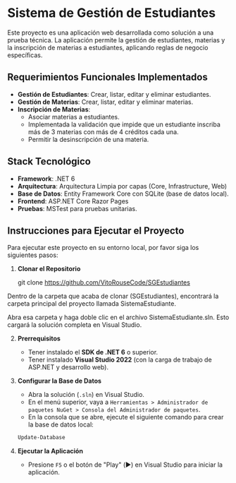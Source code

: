 ﻿# Sistema de Gestión de Estudiantes

Este proyecto es una aplicación web desarrollada como solución a una prueba técnica. 
La aplicación permite la gestión de estudiantes, materias y la inscripción de materias a estudiantes, aplicando reglas de negocio específicas.

## Requerimientos Funcionales Implementados

- **Gestión de Estudiantes**: Crear, listar, editar y eliminar estudiantes.
- **Gestión de Materias**: Crear, listar, editar y eliminar materias.
- **Inscripción de Materias**:
    - Asociar materias a estudiantes.
    - Implementada la validación que impide que un estudiante inscriba más de 3 materias con más de 4 créditos cada una.
    - Permitir la desinscripción de una materia.

## Stack Tecnológico

- **Framework**: .NET 6
- **Arquitectura**: Arquitectura Limpia por capas (Core, Infrastructure, Web)
- **Base de Datos**: Entity Framework Core con SQLite (base de datos local).
- **Frontend**: ASP.NET Core Razor Pages
- **Pruebas**: MSTest para pruebas unitarias.

## Instrucciones para Ejecutar el Proyecto

Para ejecutar este proyecto en su entorno local, por favor siga los siguientes pasos:

1.  **Clonar el Repositorio**
    
    git clone https://github.com/VitoRouseCode/SGEstudiantes
   

   Dentro de la carpeta que acaba de clonar (SGEstudiantes), encontrará la carpeta principal del proyecto llamada SistemaEstudiante.

   Abra esa carpeta y haga doble clic en el archivo SistemaEstudiante.sln. Esto cargará la solución completa en Visual Studio.

2.  **Prerrequisitos**
    - Tener instalado el **SDK de .NET 6** o superior.
    - Tener instalado **Visual Studio 2022** (con la carga de trabajo de ASP.NET y desarrollo web).

3.  **Configurar la Base de Datos**
    - Abra la solución (`.sln`) en Visual Studio.
    - En el menú superior, vaya a `Herramientas > Administrador de paquetes NuGet > Consola del Administrador de paquetes`.
    - En la consola que se abre, ejecute el siguiente comando para crear la base de datos local:
    ```powershell
    Update-Database
    ```

4.  **Ejecutar la Aplicación**
    - Presione `F5` o el botón de "Play" (▶️) en Visual Studio para iniciar la aplicación.